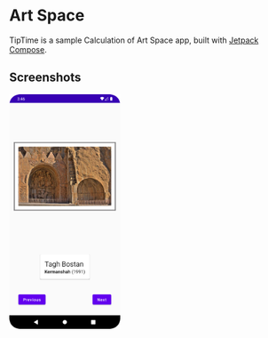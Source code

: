 <!-- #this is first image in github

<!-- ![This is an image](https://github.com/rezajax/ArtSpace/blob/master/pic/Screenshot_20220518_155815.png) -->



<!-- [![Less Than Jake — Scott Farcas Takes It On The Chin](/pic/Screenshot_20220518_155815.png)](https://www.youtube.com/watch?v=PYCxct2e0zI)
 -->
 
 
# Art Space
TipTime is a sample Calculation of Art Space app, built with
[Jetpack Compose](https://developer.android.com/jetpack/compose). 


 ## Screenshots

<img src="screenshot/artspace.png" alt="Screenshot" width="200">
